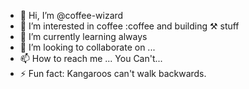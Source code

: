 - 👋 Hi, I’m @coffee-wizard
- 👀 I’m interested in coffee :coffee and building ⚒️ stuff
- 🌱 I’m currently learning always
- 💞️ I’m looking to collaborate on ...
- 📫 How to reach me ... You Can't...
- ⚡ Fun fact: Kangaroos can't walk backwards.

<!---
coffee-wizard/coffee-wizard is a ✨ special ✨ repository because its `README.md` (this file) appears on your GitHub profile.
You can click the Preview link to take a look at your changes.
--->
